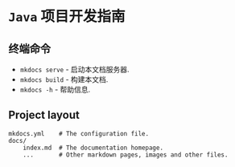 # `Java` 项目开发指南

## 终端命令

* `mkdocs serve` - 启动本文档服务器.
* `mkdocs build` - 构建本文档.
* `mkdocs -h` - 帮助信息.

## Project layout

    mkdocs.yml    # The configuration file.
    docs/
        index.md  # The documentation homepage.
        ...       # Other markdown pages, images and other files.
